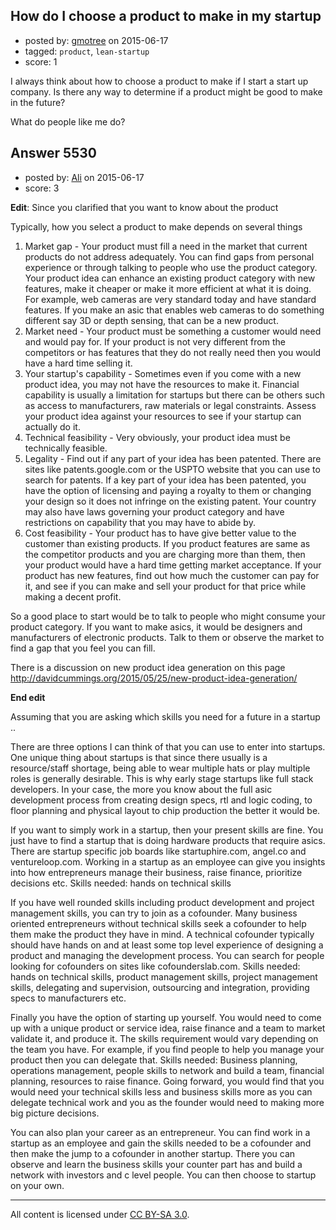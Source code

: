 ## How do I choose a product to make in my startup

- posted by: [gmotree](https://stackexchange.com/users/6191456/gmotree) on 2015-06-17
- tagged: `product`, `lean-startup`
- score: 1

I always think about how to choose a product to make if I start a start up company.
Is there any way to determine if a product might be good to make in the future?

What do people like me do?





## Answer 5530

- posted by: [Ali](https://stackexchange.com/users/2815644/ali) on 2015-06-17
- score: 3

**Edit**: Since you clarified that you want to know about the product

Typically, how you select a product to make depends on several things

 1. Market gap - Your product must fill a need in the market that current products do not address adequately. You can find gaps from personal experience or through talking to people who use the product category. Your product idea can enhance an existing product category with new features, make it cheaper or make it more efficient at what it is doing. For example, web cameras are very standard today and have standard features. If you make an asic that enables web cameras to do something different say 3D or depth sensing, that can be a new product.
 2. Market need - Your product must be something a customer would need and would pay for. If your product is not very different from the competitors or has features that they do not really need then you would have a hard time selling it.
 3. Your startup's capability - Sometimes even if you come with a new product idea, you may not have the resources to make it. Financial capability is usually a limitation for startups but there can be others such as access to manufacturers, raw materials or legal constraints. Assess your product idea against your resources to see if your startup can actually do it.
 4. Technical feasibility - Very obviously, your product idea must be technically feasible. 
 5. Legality - Find out if any part of your idea has been patented. There are sites like patents.google.com or the USPTO website that you can use to search for patents. If a key part of your idea has been patented, you have the option of licensing and paying a royalty to them or changing your design so it does not infringe on the existing patent. Your country may also have laws governing your product category and have restrictions on capability that you may have to abide by.
 6. Cost feasibility - Your product has to have give better value to the customer than existing products. If you product features are same as the competitor products and you are charging more than them, then your product would have a hard time getting market acceptance. If your product has new features, find out how much the customer can pay for it, and see if you can make and sell your product for that price while making a decent profit.

So a good place to start would be to talk to people who might consume your product category. If you want to make asics, it would be designers and manufacturers of electronic products. Talk to them or observe the market to find a gap that you feel you can fill. 

There is a discussion on new product idea generation on this page http://davidcummings.org/2015/05/25/new-product-idea-generation/


**End edit**


Assuming that you are asking which skills you need for a future in a startup .. 

There are three options I can think of that you can use to enter into startups. One unique thing about startups is that since there usually is a resource/staff shortage, being able to wear multiple hats or play multiple roles is generally desirable. This is why early stage startups like full stack developers. In your case, the more you know about the full asic development process from creating design specs, rtl and logic coding, to floor planning and physical layout to chip production the better it would be. 

If you want to simply work in a startup, then your present skills are fine. You just have to find a startup that is doing hardware products that require asics. There are startup specific job boards like startuphire.com, angel.co and ventureloop.com. Working in a startup as an employee can give you insights into how entrepreneurs manage their business, raise finance, prioritize decisions etc. Skills needed: hands on technical skills

If you have well rounded skills including product development and project management skills, you can try to join as a cofounder. Many business oriented entrepreneurs without technical skills seek a cofounder to help them make the product they have in mind. A technical cofounder typically should have hands on and at least some top level experience of designing a product and managing the development process. You can search for people looking for cofounders on sites like cofounderslab.com. Skills needed: hands on technical skills, product management skills, project management skills, delegating and supervision, outsourcing and integration, providing specs to manufacturers etc. 

Finally you have the option of starting up yourself. You would need to come up with a unique product or service idea, raise finance and a team to market validate it, and produce it. The skills requirement would vary depending on the team you have. For example, if you find people to help you manage your product then you can delegate that. Skills needed: Business planning, operations management, people skills to network and build a team, financial planning, resources to raise finance. Going forward, you would find that you would need your technical skills less and business skills more as you can delegate technical work and you as the founder would need to making more big picture decisions.

You can also plan your career as an entrepreneur. You can find work in a startup as an employee and gain the skills needed to be a cofounder and then make the jump to a cofounder in another startup. There you can observe and learn the business skills  your counter part has and build a network with investors and c level people. You can then choose to startup on your own.



---

All content is licensed under [CC BY-SA 3.0](https://creativecommons.org/licenses/by-sa/3.0/).
